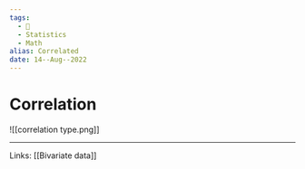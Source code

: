```yaml
---
tags:
  - 🌱
  - Statistics
  - Math
alias: Correlated
date: 14--Aug--2022
---
```


# Correlation

![[correlation type.png]]

---
Links: [[Bivariate data]]